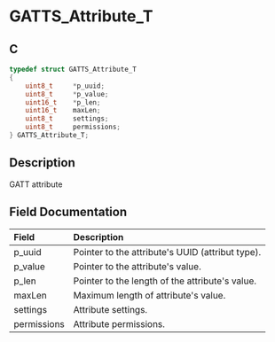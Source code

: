# GATTS_Attribute_T

## C

```c
typedef struct GATTS_Attribute_T
{
    uint8_t     *p_uuid;
    uint8_t     *p_value;
    uint16_t    *p_len;
    uint16_t    maxLen;
    uint8_t     settings;
    uint8_t     permissions;
} GATTS_Attribute_T;
```

## Description

GATT attribute


## Field Documentation

|Field|Description|
|:---|:---|
|p_uuid|Pointer to the attribute's UUID (attribut type).|
|p_value|Pointer to the attribute's value.|
|p_len|Pointer to the length of the attribute's value.|
|maxLen|Maximum length of attribute's value.|
|settings|Attribute settings.|
|permissions|Attribute permissions.|
